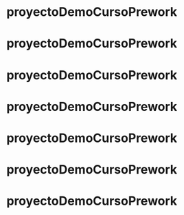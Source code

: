 # proyectoDemoCursoPrework
# proyectoDemoCursoPrework
# proyectoDemoCursoPrework
# proyectoDemoCursoPrework
# proyectoDemoCursoPrework
# proyectoDemoCursoPrework
# proyectoDemoCursoPrework

